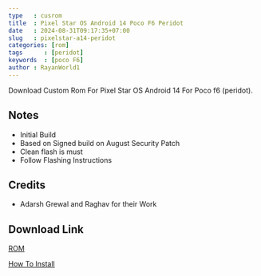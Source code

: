 ```yaml
---
type   : cusrom
title  : Pixel Star OS Android 14 Poco F6 Peridot
date   : 2024-08-31T09:17:35+07:00
slug   : pixelstar-a14-peridot
categories: [rom]
tags      : [peridot]
keywords  : [poco F6]
author : RayanWorld1
---
```



Download Custom Rom For Pixel Star OS Android 14  For Poco f6 (peridot).

## Notes
- Initial Build 
- Based on Signed build on August Security Patch
- Clean flash is must
- Follow Flashing Instructions

## Credits
- Adarsh Grewal and Raghav for their Work


## Download Link
[ROM](https://sourceforge.net/projects/rayanroms/files/xiaomi/pixelstar-3.2-uday-peridot-official-0057-20240824.zip/download)


[How To Install](https://telegra.ph/FLASHING-PROCESS-OF-MATRIXX-08-15)


